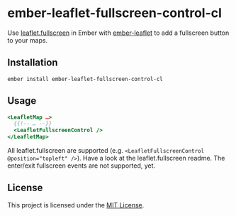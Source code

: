 ember-leaflet-fullscreen-control-cl
==============================================================================

Use [leaflet.fullscreen](https://github.com/brunob/leaflet.fullscreen) in Ember with [ember-leaflet](https://ember-leaflet.com) to add a fullscreen button to your maps.



Installation
------------------------------------------------------------------------------

```
ember install ember-leaflet-fullscreen-control-cl
```


Usage
------------------------------------------------------------------------------

```hbs
<LeafletMap …>
  {{!-- … --}}
  <LeafletFullscreenControl />
</LeafletMap>
```

All leaflet.fullscreen are supported (e.g. `<LeafletFullscreenControl @position="topleft" />`). Have a look at the leaflet.fullscreen readme. The enter/exit fullscreen events are not supported, yet.

License
------------------------------------------------------------------------------

This project is licensed under the [MIT License](LICENSE.md).
